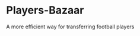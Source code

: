 # Players-Bazaar
A more efficient way for transferring football players

<!-- branch development -->
